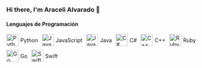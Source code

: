 ### Hi there, I'm Araceli Alvarado 👋

#### Lenguajes de Programación

<div style="display: flex; flex-wrap: wrap; gap: 10px; align-items: center;">
  <div style="display: flex; align-items: center; gap: 5px;">
    <img src="https://img.icons8.com/color/48/000000/python.png" alt="Python" width="32"/>
    <span>Python</span>
  </div>
  <div style="display: flex; align-items: center; gap: 5px;">
    <img src="https://img.icons8.com/color/48/000000/javascript.png" alt="JavaScript" width="32"/>
    <span>JavaScript</span>
  </div>
  <div style="display: flex; align-items: center; gap: 5px;">
    <img src="https://img.icons8.com/color/48/000000/java-coffee-cup-logo.png" alt="Java" width="32"/>
    <span>Java</span>
  </div>
  <div style="display: flex; align-items: center; gap: 5px;">
    <img src="https://img.icons8.com/color/48/000000/c-sharp-logo.png" alt="C#" width="32"/>
    <span>C#</span>
  </div>
  <div style="display: flex; align-items: center; gap: 5px;">
    <img src="https://img.icons8.com/color/48/000000/c-plus-plus-logo.png" alt="C++" width="32"/>
    <span>C++</span>
  </div>
  <div style="display: flex; align-items: center; gap: 5px;">
    <img src="https://img.icons8.com/color/48/000000/ruby-programming-language.png" alt="Ruby" width="32"/>
    <span>Ruby</span>
  </div>
  <div style="display: flex; align-items: center; gap: 5px;">
    <img src="https://img.icons8.com/color/48/000000/golang.png" alt="Go" width="32"/>
    <span>Go</span>
  </div>
  <div style="display: flex; align-items: center; gap: 5px;">
    <img src="https://img.icons8.com/color/48/000000/swift.png" alt="Swift" width="32"/>
    <span>Swift</span>
  </div>
</div>


